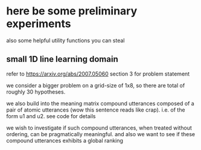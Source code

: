 # here be some preliminary experiments
also some helpful utility functions you can steal

## small 1D line learning domain
refer to https://arxiv.org/abs/2007.05060 section 3 for problem statement

we consider a bigger problem on a grid-size of 1x8, so there are total of roughly 30 hypotheses.

we also build into the meaning matrix compound utterances composed of a pair of atomic utterances (wow this sentence reads like crap). i.e. of the form u1 and u2. see code for details

we wish to investigate if such compound utterances, when treated without ordering, can be pragmatically meaningful. and also we want to see if these compound utterances exhibits a global ranking

